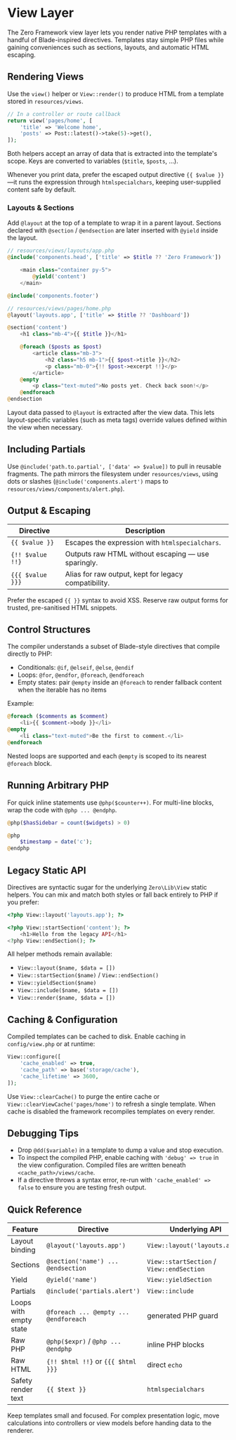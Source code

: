 # View Layer

The Zero Framework view layer lets you render native PHP templates with a handful of Blade-inspired directives. Templates stay simple PHP files while gaining conveniences such as sections, layouts, and automatic HTML escaping.

## Rendering Views

Use the `view()` helper or `View::render()` to produce HTML from a template stored in `resources/views`.

```php
// In a controller or route callback
return view('pages/home', [
    'title' => 'Welcome home',
    'posts' => Post::latest()->take(5)->get(),
]);
```

Both helpers accept an array of data that is extracted into the template's scope. Keys are converted to variables (`$title`, `$posts`, …).

Whenever you print data, prefer the escaped output directive `{{ $value }}`—it runs the expression through `htmlspecialchars`, keeping user-supplied content safe by default.

### Layouts & Sections

Add `@layout` at the top of a template to wrap it in a parent layout. Sections declared with `@section` / `@endsection` are later inserted with `@yield` inside the layout.

```php
// resources/views/layouts/app.php
@include('components.head', ['title' => $title ?? 'Zero Framework'])

    <main class="container py-5">
        @yield('content')
    </main>

@include('components.footer')
```

```php
// resources/views/pages/home.php
@layout('layouts.app', ['title' => $title ?? 'Dashboard'])

@section('content')
    <h1 class="mb-4">{{ $title }}</h1>

    @foreach ($posts as $post)
        <article class="mb-3">
            <h2 class="h5 mb-1">{{ $post->title }}</h2>
            <p class="mb-0">{!! $post->excerpt !!}</p>
        </article>
    @empty
        <p class="text-muted">No posts yet. Check back soon!</p>
    @endforeach
@endsection
```

Layout data passed to `@layout` is extracted after the view data. This lets layout-specific variables (such as meta tags) override values defined within the view when necessary.

## Including Partials

Use `@include('path.to.partial', ['data' => $value])` to pull in reusable fragments. The path mirrors the filesystem under `resources/views`, using dots or slashes (`@include('components.alert')` maps to `resources/views/components/alert.php`).

## Output & Escaping

| Directive        | Description                                          |
| ---------------- | ---------------------------------------------------- |
| `{{ $value }}`   | Escapes the expression with `htmlspecialchars`.      |
| `{!! $value !!}` | Outputs raw HTML without escaping — use sparingly.   |
| `{{{ $value }}}` | Alias for raw output, kept for legacy compatibility. |

Prefer the escaped `{{ }}` syntax to avoid XSS. Reserve raw output forms for trusted, pre-sanitised HTML snippets.

## Control Structures

The compiler understands a subset of Blade-style directives that compile directly to PHP:

- Conditionals: `@if`, `@elseif`, `@else`, `@endif`
- Loops: `@for`, `@endfor`, `@foreach`, `@endforeach`
- Empty states: pair `@empty` inside an `@foreach` to render fallback content when the iterable has no items

Example:

```php
@foreach ($comments as $comment)
    <li>{{ $comment->body }}</li>
@empty
    <li class="text-muted">Be the first to comment.</li>
@endforeach
```

Nested loops are supported and each `@empty` is scoped to its nearest `@foreach` block.

## Running Arbitrary PHP

For quick inline statements use `@php($counter++)`. For multi-line blocks, wrap the code with `@php ... @endphp`.

```php
@php($hasSidebar = count($widgets) > 0)

@php
    $timestamp = date('c');
@endphp
```

## Legacy Static API

Directives are syntactic sugar for the underlying `Zero\Lib\View` static helpers. You can mix and match both styles or fall back entirely to PHP if you prefer:

```php
<?php View::layout('layouts.app'); ?>

<?php View::startSection('content'); ?>
    <h1>Hello from the legacy API</h1>
<?php View::endSection(); ?>
```

All helper methods remain available:

- `View::layout($name, $data = [])`
- `View::startSection($name)` / `View::endSection()`
- `View::yieldSection($name)`
- `View::include($name, $data = [])`
- `View::render($name, $data = [])`

## Caching & Configuration

Compiled templates can be cached to disk. Enable caching in `config/view.php` or at runtime:

```php
View::configure([
    'cache_enabled' => true,
    'cache_path' => base('storage/cache'),
    'cache_lifetime' => 3600,
]);
```

Use `View::clearCache()` to purge the entire cache or `View::clearViewCache('pages/home')` to refresh a single template. When cache is disabled the framework recompiles templates on every render.

## Debugging Tips

- Drop `@dd($variable)` in a template to dump a value and stop execution.
- To inspect the compiled PHP, enable caching with `'debug' => true` in the view configuration. Compiled files are written beneath `<cache_path>/views/cache`.
- If a directive throws a syntax error, re-run with `'cache_enabled' => false` to ensure you are testing fresh output.

## Quick Reference

| Feature                | Directive                             | Underlying API                            |
| ---------------------- | ------------------------------------- | ----------------------------------------- |
| Layout binding         | `@layout('layouts.app')`              | `View::layout('layouts.app')`             |
| Sections               | `@section('name') ... @endsection`    | `View::startSection` / `View::endSection` |
| Yield                  | `@yield('name')`                      | `View::yieldSection`                      |
| Partials               | `@include('partials.alert')`          | `View::include`                           |
| Loops with empty state | `@foreach ... @empty ... @endforeach` | generated PHP guard                       |
| Raw PHP                | `@php($expr)` / `@php ... @endphp`    | inline PHP blocks                         |
| Raw HTML               | `{!! $html !!}` or `{{{ $html }}}`    | direct `echo`                             |
| Safety render text     | `{{ $text }}`                         | `htmlspecialchars`                        |

Keep templates small and focused. For complex presentation logic, move calculations into controllers or view models before handing data to the renderer.
